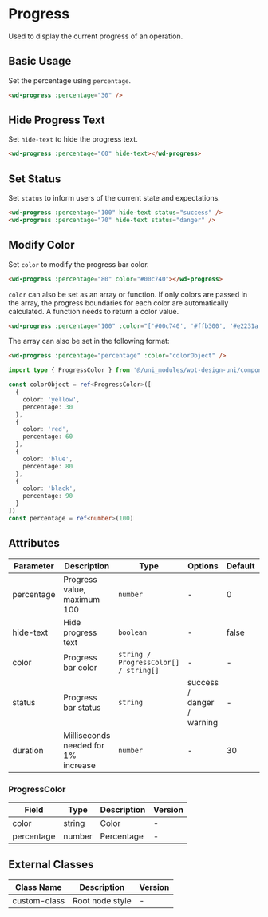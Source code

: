 # Progress

Used to display the current progress of an operation.

## Basic Usage

Set the percentage using `percentage`.

```html
<wd-progress :percentage="30" />
```

## Hide Progress Text

Set `hide-text` to hide the progress text.

```html
<wd-progress :percentage="60" hide-text></wd-progress>
```

## Set Status

Set `status` to inform users of the current state and expectations.

```html
<wd-progress :percentage="100" hide-text status="success" />
<wd-progress :percentage="70" hide-text status="danger" />
```

## Modify Color

Set `color` to modify the progress bar color.

```html
<wd-progress :percentage="80" color="#00c740"></wd-progress>
```

`color` can also be set as an array or function. If only colors are passed in the array, the progress boundaries for each color are automatically calculated. A function needs to return a color value.

```html
<wd-progress :percentage="100" :color="['#00c740', '#ffb300', '#e2231a', '#0083ff']" />
```

The array can also be set in the following format:

```html
<wd-progress :percentage="percentage" :color="colorObject" />
```

```typescript
import type { ProgressColor } from '@/uni_modules/wot-design-uni/components/wd-progress/types'

const colorObject = ref<ProgressColor>([
  {
    color: 'yellow',
    percentage: 30
  },
  {
    color: 'red',
    percentage: 60
  },
  {
    color: 'blue',
    percentage: 80
  },
  {
    color: 'black',
    percentage: 90
  }
])
const percentage = ref<number>(100)
```

## Attributes

| Parameter | Description | Type | Options | Default | Version |
|-----------|-------------|------|----------|---------|----------|
| percentage | Progress value, maximum 100 | `number` | - | 0 | - |
| hide-text | Hide progress text | `boolean` | - | false | - |
| color | Progress bar color | `string / ProgressColor[] / string[]` | - | - | - |
| status | Progress bar status | `string` | success / danger / warning | - | - |
| duration | Milliseconds needed for 1% increase | `number` | - | 30 | - |

### ProgressColor

| Field | Type | Description | Version |
|-------|------|-------------|----------|
| color | string | Color | - |
| percentage | number | Percentage | - |

## External Classes

| Class Name | Description | Version |
|------------|-------------|----------|
| custom-class | Root node style | - |